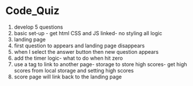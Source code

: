 # Code_Quiz


1) develop 5 questions
2) basic set-up - get html CSS and JS linked- no styling all logic
3) landing page 
4) first question to appears and landing page disappears
5) when I select the answer button then new question appears
6) add the timer logic- what to do when hit zero
7) use a tag to link to another page- storage to store high scores- get high scores from local storage and setting high scores
8) score page will link back to the landing page